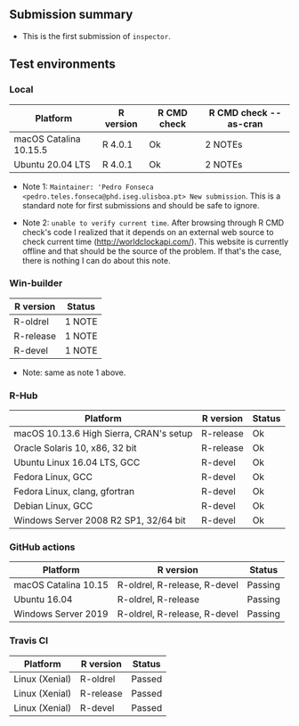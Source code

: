 
## Submission summary

* This is the first submission of `inspector`.

## Test environments

### Local 

| Platform               | R version | R CMD check | R CMD check --as-cran |
| -----                  | -----     | -----       | -----                 |
| macOS Catalina 10.15.5 | R 4.0.1   | Ok          | 2 NOTEs               |
| Ubuntu 20.04 LTS       | R 4.0.1   | Ok          | 2 NOTEs               |

* Note 1: `Maintainer: 'Pedro Fonseca <pedro.teles.fonseca@phd.iseg.ulisboa.pt> New submission`. This is a standard note for first submissions and should be safe to ignore.

* Note 2: `unable to verify current time`. After browsing through R CMD check's code I realized that it depends on an external web source to check current time (http://worldclockapi.com/). This website is currently offline and that should be the source of the problem. If that's the case, there is nothing I can do about this note. 

### Win-builder

| R version  | Status |
| -----      | -----  |
| R-oldrel   | 1 NOTE |
| R-release  | 1 NOTE |
| R-devel    | 1 NOTE |

* Note: same as note 1 above.

### R-Hub

| Platform                                      | R version | Status |
| -----                                         | -----     | -----  |
| macOS 10.13.6 High Sierra, CRAN's setup       | R-release | Ok     |
| Oracle Solaris 10, x86, 32 bit                | R-release | Ok     |
| Ubuntu Linux 16.04 LTS, GCC                   | R-devel   | Ok     |
| Fedora Linux, GCC                             | R-devel   | Ok     |
| Fedora Linux, clang, gfortran                 | R-devel   | Ok     |
| Debian Linux, GCC                             | R-devel   | Ok     |
| Windows Server 2008 R2 SP1, 32/64 bit         | R-devel   | Ok     |

### GitHub actions

| Platform             | R version                     | Status  |
| -----                | -----                         | -----   |
| macOS Catalina 10.15 | R-oldrel, R-release, R-devel  | Passing |
| Ubuntu 16.04         | R-oldrel, R-release           | Passing |
| Windows Server 2019  | R-oldrel, R-release, R-devel  | Passing |

### Travis CI

| Platform             | R version  | Status |
| -----                | -----      | -----  |
| Linux (Xenial)       | R-oldrel   | Passed |
| Linux (Xenial)       | R-release  | Passed |
| Linux (Xenial)       | R-devel    | Passed |




